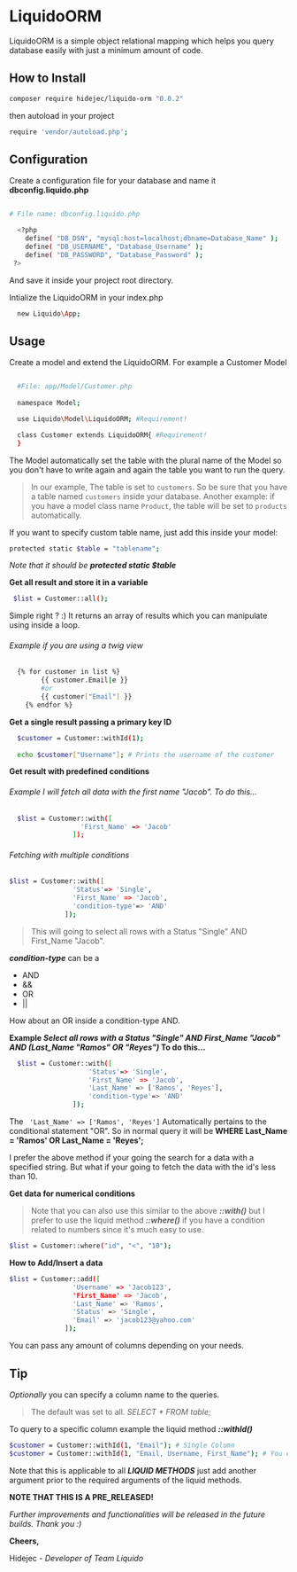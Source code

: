 # LiquidoORM
LiquidoORM is a simple object relational mapping which helps you query database easily with just a minimum amount of code.

## How to Install

```bash
composer require hidejec/liquido-orm "0.0.2"
```

then autoload in your project
```bash
require 'vendor/autoload.php';
```

## Configuration

Create a configuration file for your database and name it **dbconfig.liquido.php**

```bash

# File name: dbconfig.liquido.php

  <?php
  	define( "DB_DSN", "mysql:host=localhost;dbname=Database_Name" );
  	define( "DB_USERNAME", "Database_Username" );
  	define( "DB_PASSWORD", "Database_Password" );
 ?>
```
And save it inside your project root directory.

Intialize the LiquidoORM in your index.php

```bash
  new Liquido\App;
```

## Usage

Create a model and extend the LiquidoORM. For example a Customer Model

```bash

  #File: app/Model/Customer.php
  
  namespace Model;

  use Liquido\Model\LiquidoORM; #Requirement!

  class Customer extends LiquidoORM{ #Requirement!
  }
```

The Model automatically set the table with the plural name of the Model so you don't have to write again and again the table you want to run the query. 
> In our example, The table is set to `customers`. So be sure that you have a table named `customers` inside your database. 
> Another example: if you have a model class name ``Product``, the table will be set to `products` automatically. 

If you want to specify custom table name, just add this inside your model: 
```bash
protected static $table = "tablename";
```
_Note that it should be **protected static $table**_ 


**Get all result and store it in a variable**

```bash
 $list = Customer::all();
```
Simple right ? :) 
It returns an array of results which you can manipulate using inside a loop.

###### Example if you are using a twig view

```bash
  {% for customer in list %}
		{{ customer.Email|e }}
		#or 
		{{ customer["Email"] }}
	{% endfor %}
```

**Get a single result passing a primary key ID**

```bash
  $customer = Customer::withId(1);
  
  echo $customer["Username"]; # Prints the username of the customer
```

**Get result with predefined conditions**

###### Example I will fetch all data with the first name "Jacob". To do this...

```bash
  $list = Customer::with([
			      'First_Name' => 'Jacob'
			    ]);
```

###### Fetching with multiple conditions

```bash
$list = Customer::with([
      			'Status'=> 'Single',
      			'First_Name' => 'Jacob',
      			'condition-type'=> 'AND'
			  ]);
```
>This will going to select all rows with a Status "Single" AND  First_Name "Jacob".

**_condition-type_** can be a
- AND
- &&
- OR
- ||

How about an OR inside a condition-type AND. 

**Example _Select all rows with a Status "Single" AND First_Name "Jacob" AND (Last_Name "Ramos" OR "Reyes")_ To do this...**

```bash
  $list = Customer::with([
        			'Status'=> 'Single',
        			'First_Name' => 'Jacob',
        			'Last_Name' => ['Ramos', 'Reyes'],
        			'condition-type'=> 'AND'
    			]);
```

The ` 'Last_Name' => ['Ramos', 'Reyes']` Automatically pertains to the conditional statement "OR". So in normal query it will be **WHERE Last_Name = 'Ramos' OR Last_Name = 'Reyes';**


I prefer the above method if your going the search for a data with a specified string. But what if your going to fetch the data with the id's less than 10.

**Get data for numerical conditions**

>Note that you can also use this similar to the above **_::with()_** but I prefer to use the liquid method **_::where()_** if you have a condition related to numbers since it's much easy to use. 

```bash
$list = Customer::where("id", "<", "10");
```

**How to Add/Insert a data**

```bash
$list = Customer::add([
    			'Username' => 'Jacob123',
    			'First_Name' => 'Jacob',
    			'Last_Name' => 'Ramos',
    			'Status' => 'Single',
    			'Email' => 'jacob123@yahoo.com'
			  ]);
```

You can pass any amount of columns depending on your needs. 

## Tip

_Optionally_ you can specify a column name to the queries. 
>The default was set to all. _SELECT * FROM table;_

To query to a specific column example the liquid method **_::withId()_**

```bash
$customer = Customer::withId(1, "Email"); # Single Column
$customer = Customer::withId(1, "Email, Username, First_Name"); # You can also specify multiple column names
```

Note that this is applicable to all **_LIQUID METHODS_** just add another argument prior to the required arguments of the liquid methods.









**NOTE THAT THIS IS A PRE_RELEASED!**

_Further improvements and functionalities will be released in the future builds. 
Thank you :)_



**Cheers,**

Hidejec - _Developer of Team Liquido_





